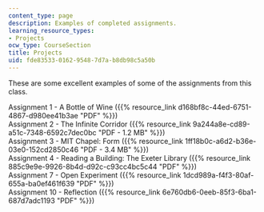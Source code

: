 ```yaml
---
content_type: page
description: Examples of completed assignments.
learning_resource_types:
- Projects
ocw_type: CourseSection
title: Projects
uid: fde83533-0162-9548-7d7a-b8db98c5a50b
---
```


These are some excellent examples of some of the assignments from this class.

Assignment 1 - A Bottle of Wine ({{% resource_link d168bf8c-44ed-6751-4867-d980ee41b3ae "PDF" %}})  
Assignment 2 - The Infinite Corridor ({{% resource_link 9a244a8e-cd89-a51c-7348-6592c7dec0bc "PDF - 1.2 MB" %}})  
Assignment 3 - MIT Chapel: Form ({{% resource_link 1ff18b0c-a6d2-b36e-03e0-152cd2850c46 "PDF - 3.4 MB" %}})  
Assignment 4 - Reading a Building: The Exeter Library ({{% resource_link 885c9e9e-9926-8b4d-d92c-c93cc4bc5c44 "PDF" %}})  
Assignment 7 - Open Experiment ({{% resource_link 1dcd989a-f4f3-80af-655a-ba0ef461f639 "PDF" %}})  
Assignment 10 - Reflection ({{% resource_link 6e760db6-0eeb-85f3-6ba1-687d7adc1193 "PDF" %}})